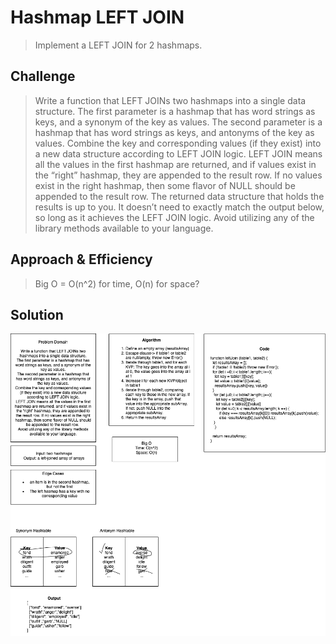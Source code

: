 # Hashmap LEFT JOIN

> Implement a LEFT JOIN for 2 hashmaps.

## Challenge

> Write a function that LEFT JOINs two hashmaps into a single data structure.
> The first parameter is a hashmap that has word strings as keys, and a synonym of the key as values.
> The second parameter is a hashmap that has word strings as keys, and antonyms of the key as values.
> Combine the key and corresponding values (if they exist) into a new data structure according to LEFT JOIN logic.
> LEFT JOIN means all the values in the first hashmap are returned, and if values exist in the “right” hashmap, they are appended to the result row. If no values exist in the right hashmap, then some flavor of NULL should be appended to the result row.
> The returned data structure that holds the results is up to you. It doesn’t need to exactly match the output below, so long as it achieves the LEFT JOIN logic.
> Avoid utilizing any of the library methods available to your language.

## Approach & Efficiency

> Big O = O(n^2) for time, O(n) for space?

## Solution

![UML](../assets/CC33.png)
